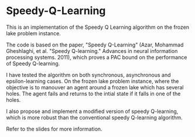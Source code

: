# Speedy-Q-Learning
This is an implementation of the Speedy Q Learning algorithm on the frozen lake problem instance. 

The code is based on the paper, "Speedy Q-Learning" (Azar, Mohammad Gheshlaghi, et al. "Speedy Q-learning." Advances in neural information processing systems. 2011), which proves a PAC bound on the performance of Speedy Q-learning. 

I have tested the algorithm on both synchronous, asynchronous and epsilon-learning cases. On the frozen lake problem instance, where the objective is to manouver an agent around a frozen lake  which has several holes. The agent fails and returns to the intial state if it falls in one of the holes. 

I also propose and implement a modified version of speedy Q-learning, which is more robust than the conventional speedy Q-learning algorithm. 

Refer to the slides for more information. 
